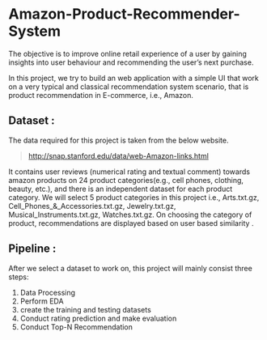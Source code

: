 # Amazon-Product-Recommender-System

The objective is to improve online retail experience of a user by gaining insights into user behaviour and recommending the user’s next purchase.

In this project, we try to build an web application with a simple UI that work on a very typical and classical recommendation system scenario, that is product recommendation in E-commerce, i.e., Amazon.

## Dataset :

The data required for this project is taken from the below website.
> http://snap.stanford.edu/data/web-Amazon-links.html

It contains user reviews (numerical rating and textual comment) towards amazon products on 24 product categories(e.g., cell phones, clothing, beauty, etc.), and there is an independent dataset for each product category. We will select 5 product categories in this project i.e., Arts.txt.gz, Cell_Phones_&_Accessories.txt.gz, Jewelry.txt.gz, Musical_Instruments.txt.gz, Watches.txt.gz. On choosing the category of product, recommendations are displayed based on user based similarity .

## Pipeline :
After we select a dataset to work on, this project will mainly consist three steps:

1) Data Processing
2) Perform EDA
3) create the training and testing datasets
4) Conduct rating prediction and make evaluation
5) Conduct Top-N Recommendation

